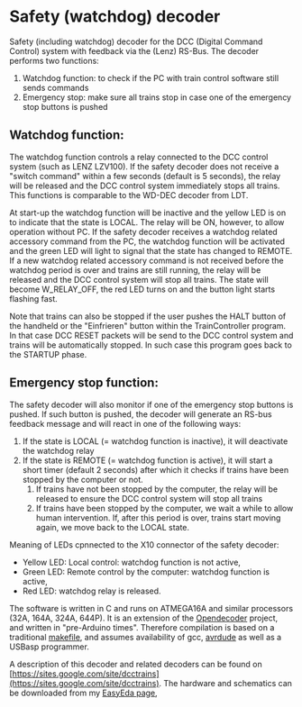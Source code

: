 # Safety (watchdog) decoder

Safety (including watchdog) decoder for the DCC (Digital Command Control) system with feedback via the (Lenz) RS-Bus.
The  decoder performs two functions: 
1. Watchdog function: to check if the PC with train control software still sends commands
2. Emergency stop: make sure all trains stop in case one of the emergency stop buttons is pushed

## Watchdog function:
The watchdog function controls a relay connected to the DCC control system (such as LENZ LZV100).
If the safety decoder does not receive a "switch command" within a few seconds (default is 5 seconds),
the relay will be released and the DCC control system immediately stops all trains. 
This functions is comparable to the WD-DEC decoder from LDT.

At start-up the watchdog function will be inactive and the yellow LED is on to indicate that the state is LOCAL. 
The relay will be ON, however, to allow operation without PC.
If the safety decoder receives a watchdog related accessory command from the PC, the watchdog function will be activated and the green LED will light to signal that the state has changed to REMOTE.
If a new watchdog related accessory command is not received before the watchdog period is over and trains are still running, the relay will be released and the DCC control system will stop all trains.
The state will become W_RELAY_OFF, the red LED turns on and the button light starts flashing fast.

 Note that trains can also be stopped if the user pushes the HALT button of the handheld or the "Einfrieren" button within the TrainController program. In that case DCC RESET packets will be send to the DCC control system and trains will be automatically stopped. In such case this program goes back to the STARTUP phase.

## Emergency stop function:
The safety decoder will also monitor if one of the emergency stop buttons is pushed. If such button is pushed, the decoder will generate an RS-bus feedback message and will react in one of the following ways:
1. If the state is LOCAL (= watchdog function is inactive), it will deactivate the watchdog relay
2. If the state is REMOTE (= watchdog function is active), it will start a short timer (default 2 seconds) after which it checks if trains have been stopped by the computer or not.
    1. If trains have not been stopped by the computer, the relay will be released to ensure the DCC control system will stop all trains
    2. If trains have been stopped by the computer, we wait a while to allow human intervention. If, after this period is over, trains start moving again, we move back to the LOCAL state.

Meaning of LEDs cpnnected to the X10 connector of the safety decoder:
* Yellow LED: Local control: watchdog function is not active,
* Green LED: Remote control by the computer: watchdog function is active,
* Red LED: watchdog relay is released.

The software is written in C and runs on ATMEGA16A and similar processors (32A, 164A, 324A, 644P). 
It is an extension of the [Opendecoder](https://www.opendcc.de/index_e.html) project, and written in "pre-Arduino times". Therefore compilation is based on a traditional [makefile](src/Makefile), and assumes availability of gcc, [avrdude](https://www.nongnu.org/avrdude/) as well as a USBasp programmer.

A description of this decoder and related decoders can be found on [https://sites.google.com/site/dcctrains](https://sites.google.com/site/dcctrains).
The hardware and schematics can be downloaded from my [EasyEda page](https://easyeda.com/aikopras/watchdog-decoder),

